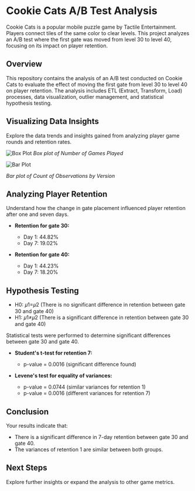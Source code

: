 # Cookie Cats A/B Test Analysis

Cookie Cats is a popular mobile puzzle game by Tactile Entertainment. Players connect tiles of the same color to clear levels. This project analyzes an A/B test where the first gate was moved from level 30 to level 40, focusing on its impact on player retention.

## Overview

This repository contains the analysis of an A/B test conducted on Cookie Cats to evaluate the effect of moving the first gate from level 30 to level 40 on player retention. The analysis includes ETL (Extract, Transform, Load) processes, data visualization, outlier management, and statistical hypothesis testing.

## Visualizing Data Insights

Explore the data trends and insights gained from analyzing player game rounds and retention rates.

![Box Plot](https://github.com/srkirot/Mobile_Games_AB_Testing/assets/166246544/c588ad5f-6c2b-469f-8797-02fe52401e82)
*Box plot of Number of Games Played*

![Bar Plot](https://github.com/srkirot/Mobile_Games_AB_Testing/assets/166246544/3dbe923d-1028-4f68-872e-c87e2d0e84cc)

*Bar plot of Count of Observations by Version*

## Analyzing Player Retention

Understand how the change in gate placement influenced player retention after one and seven days.

- **Retention for gate 30:**
  - Day 1: 44.82%
  - Day 7: 19.02%

- **Retention for gate 40:**
  - Day 1: 44.23%
  - Day 7: 18.20%

## Hypothesis Testing

- H0: 𝜇1=𝜇2 (There is no significant difference in retention between gate 30 and gate 40)
- H1: 𝜇1≠𝜇2 (There is a significant difference in retention between gate 30 and gate 40)

Statistical tests were performed to determine significant differences between gate 30 and gate 40.

- **Student's t-test for retention 7:**
  - p-value = 0.0016 (significant difference found)

- **Levene's test for equality of variances:**
  - p-value = 0.0744 (similar variances for retention 1)
  - p-value = 0.0016 (different variances for retention 7)

## Conclusion

Your results indicate that:

- There is a significant difference in 7-day retention between gate 30 and gate 40.
- The variances of retention 1 are similar between both groups.

## Next Steps

Explore further insights or expand the analysis to other game metrics.
